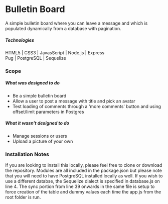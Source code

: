 # Bulletin Board
A simple bulletin board where you can leave a message and which is populated dynamically from a database with pagination.

##### Technologies
HTML5 | CSS3 | JavasScript | Node.js | Express     
Pug | PostgreSQL | Sequelize

### Scope
##### What was designed to do
+ Be a simple bulletin board
+ Allow a user to post a message with title and pick an avatar
+ Test loading of comments through a 'more comments' button and using offset/limit parameters in Postgres

##### What it wasn't designed to do
- Manage sessions or users
- Upload a picture of your own

### Installation Notes
If you are looking to install this locally, please feel free to clone or download the repository. Modules are all included in the package.json but please note that you will need to have PostgreSQL installed locally as well. If you wish to use a different databse, the Sequelize dialect is specified in database.js on line 4. The sync portion from line 39 onwards in the same file is setup to force creation of the table and dummy values each time the app.js from the root folder is run.
